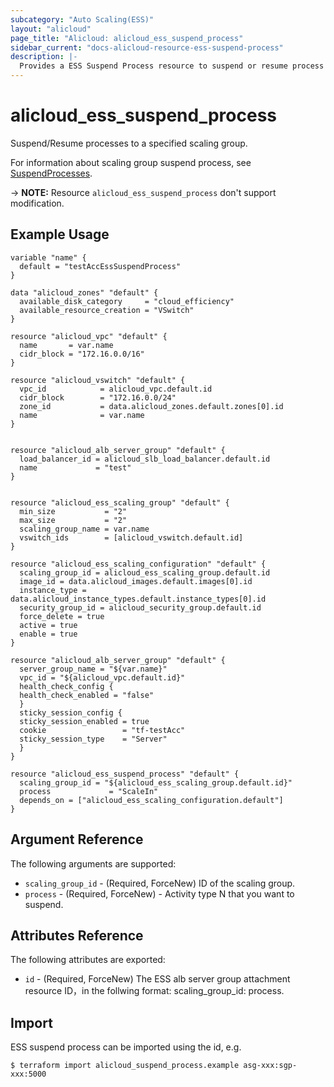 ```yaml
---
subcategory: "Auto Scaling(ESS)"
layout: "alicloud"
page_title: "Alicloud: alicloud_ess_suspend_process"
sidebar_current: "docs-alicloud-resource-ess-suspend-process"
description: |-
  Provides a ESS Suspend Process resource to suspend or resume process for scaling group.
---
```


# alicloud\_ess\_suspend\_process

Suspend/Resume processes to a specified scaling group.

For information about scaling group suspend process, see [SuspendProcesses](https://www.alibabacloud.com/help/en/auto-scaling/latest/suspendprocesses).

-> **NOTE:** Resource `alicloud_ess_suspend_process` don't support modification.


## Example Usage

```
variable "name" {
  default = "testAccEssSuspendProcess"
}

data "alicloud_zones" "default" {
  available_disk_category     = "cloud_efficiency"
  available_resource_creation = "VSwitch"
}

resource "alicloud_vpc" "default" {
  name       = var.name
  cidr_block = "172.16.0.0/16"
}

resource "alicloud_vswitch" "default" {
  vpc_id            = alicloud_vpc.default.id
  cidr_block        = "172.16.0.0/24"
  zone_id           = data.alicloud_zones.default.zones[0].id
  name              = var.name
}


resource "alicloud_alb_server_group" "default" {
  load_balancer_id = alicloud_slb_load_balancer.default.id
  name             = "test"
}


resource "alicloud_ess_scaling_group" "default" {
  min_size           = "2"
  max_size           = "2"
  scaling_group_name = var.name
  vswitch_ids        = [alicloud_vswitch.default.id]
}

resource "alicloud_ess_scaling_configuration" "default" {
  scaling_group_id = alicloud_ess_scaling_group.default.id
  image_id = data.alicloud_images.default.images[0].id
  instance_type = data.alicloud_instance_types.default.instance_types[0].id
  security_group_id = alicloud_security_group.default.id
  force_delete = true
  active = true
  enable = true
}

resource "alicloud_alb_server_group" "default" {
  server_group_name = "${var.name}"
  vpc_id = "${alicloud_vpc.default.id}"
  health_check_config {
  health_check_enabled = "false"
  }
  sticky_session_config {
  sticky_session_enabled = true
  cookie                 = "tf-testAcc"
  sticky_session_type    = "Server"
  }
}

resource "alicloud_ess_suspend_process" "default" {
  scaling_group_id = "${alicloud_ess_scaling_group.default.id}"
  process             = "ScaleIn"
  depends_on = ["alicloud_ess_scaling_configuration.default"]
}

```

## Argument Reference

The following arguments are supported:

* `scaling_group_id` - (Required, ForceNew) ID of the scaling group.
* `process` - (Required, ForceNew) - Activity type N that you want to suspend.


## Attributes Reference

The following attributes are exported:

* `id` - (Required, ForceNew) The ESS alb server group attachment resource ID，in the follwing format: scaling_group_id:
  process.

## Import

ESS suspend process can be imported using the id, e.g.

```
$ terraform import alicloud_suspend_process.example asg-xxx:sgp-xxx:5000 
```
